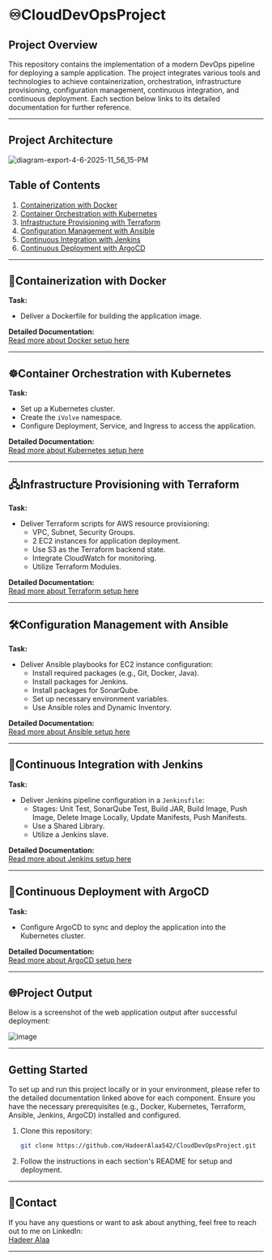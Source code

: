 # ♾️CloudDevOpsProject

## Project Overview

This repository contains the implementation of a modern DevOps pipeline for deploying a sample application. The project integrates various tools and technologies to achieve containerization, orchestration, infrastructure provisioning, configuration management, continuous integration, and continuous deployment. Each section below links to its detailed documentation for further reference.

---
## Project Architecture 

![diagram-export-4-6-2025-11_56_15-PM](https://github.com/user-attachments/assets/78698131-def0-47df-9587-97dd6a4a7341)

## Table of Contents

1. [Containerization with Docker](./FinalProjectCode)
2. [Container Orchestration with Kubernetes](./kubernetes)
3. [Infrastructure Provisioning with Terraform](./Terraform)
4. [Configuration Management with Ansible](./Ansible)
5. [Continuous Integration with Jenkins](./jenkins)
6. [Continuous Deployment with ArgoCD](ArgoCD)

---

## 🐳Containerization with Docker

**Task:**
- Deliver a Dockerfile for building the application image.
  
**Detailed Documentation:**  
[Read more about Docker setup here](./FinalProjectCode/README.md)

---

## ☸️Container Orchestration with Kubernetes

**Task:**
- Set up a Kubernetes cluster.
- Create the `iVolve` namespace.
- Configure Deployment, Service, and Ingress to access the application.

**Detailed Documentation:**  
[Read more about Kubernetes setup here](./kubernetes/README.md)

---

## 🖧Infrastructure Provisioning with Terraform

**Task:**
- Deliver Terraform scripts for AWS resource provisioning:
  - VPC, Subnet, Security Groups.
  - 2 EC2 instances for application deployment.
  - Use S3 as the Terraform backend state.
  - Integrate CloudWatch for monitoring.
  - Utilize Terraform Modules.

**Detailed Documentation:**  
[Read more about Terraform setup here](./Terraform/README.md)

---

## 🛠️Configuration Management with Ansible

**Task:**
- Deliver Ansible playbooks for EC2 instance configuration:
  - Install required packages (e.g., Git, Docker, Java).
  - Install packages for Jenkins.
  - Install packages for SonarQube.
  - Set up necessary environment variables.
  - Use Ansible roles and Dynamic Inventory.

**Detailed Documentation:**  
[Read more about Ansible setup here](./Ansible/README.md)

---

## 🔁Continuous Integration with Jenkins

**Task:**
- Deliver Jenkins pipeline configuration in a `Jenkinsfile`:
  - Stages: Unit Test, SonarQube Test, Build JAR, Build Image, Push Image, Delete Image Locally, Update Manifests, Push Manifests.
  - Use a Shared Library.
  - Utilize a Jenkins slave.

**Detailed Documentation:**  
[Read more about Jenkins setup here](./jenkins/README.md)

---

## 🚀Continuous Deployment with ArgoCD

**Task:**
- Configure ArgoCD to sync and deploy the application into the Kubernetes cluster.

**Detailed Documentation:**  
[Read more about ArgoCD setup here](./ArgoCD/README.md)

---

## 🌐Project Output

Below is a screenshot of the web application output after successful deployment:

![image](https://github.com/user-attachments/assets/ed749e28-b92c-4924-bdaa-516cea7fde8e)

---

## Getting Started

To set up and run this project locally or in your environment, please refer to the detailed documentation linked above for each component. Ensure you have the necessary prerequisites (e.g., Docker, Kubernetes, Terraform, Ansible, Jenkins, ArgoCD) installed and configured.

1. Clone this repository:
   ```bash
   git clone https://github.com/HadeerAlaa542/CloudDevOpsProject.git
   ```
2. Follow the instructions in each section's README for setup and deployment.

---

## 📩Contact

If you have any questions or want to ask about anything, feel free to reach out to me on LinkedIn:  
[Hadeer Alaa](https://www.linkedin.com/in/hadeer-alaa-3aa929186/)  

---

